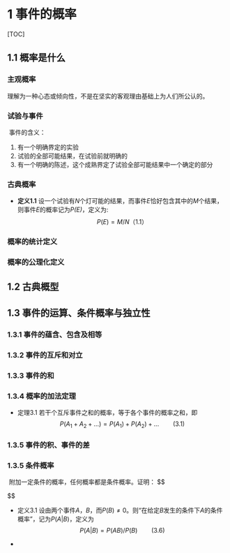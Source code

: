 # 1 事件的概率

[TOC]

## 1.1 概率是什么

### 主观概率

​	理解为一种心态或倾向性，不是在坚实的客观理由基础上为人们所公认的。

### 试验与事件

​	事件的含义：

1. 有一个明确界定的实验
2. 试验的全部可能结果，在试验前就明确的
3. 有一个明确的陈述，这个成熟界定了试验全部可能结果中一个确定的部分

### 古典概率

* **定义1.1** 设一个试验有*N*个灯可能的结果，而事件*E*恰好包含其中的*M*个结果，则事件*E*的概率记为*P(E)*，定义为: $$  P(E) = M/N （1.1 ）$$

### 概率的统计定义

### 概率的公理化定义




## 1.2 古典概型

## 1.3 事件的运算、条件概率与独立性

### 1.3.1 事件的蕴含、包含及相等

### 1.3.2 事件的互斥和对立 

### 1.3.3 事件的和

### 1.3.4 概率的加法定理

* 定理3.1 若干个互斥事件之和的概率，等于各个事件的概率之和，即
  $$
  P(A_1 + A_2 + \dots) = P(A_1) + P(A_2)+ \dots	\qquad (3.1)
  $$


### 1.3.5 事件的积、事件的差



### 1.3.5 条件概率

​	附加一定条件的概率，任何概率都是条件概率。证明：
$$

$$


* 定义3.1 设由两个事件$A$，$B$，而$P(B)\neq0$。则“在给定$B$发生的条件下$A$的条件概率”，记为$P(A|B)$，定义为
  $$
  P(A|B)=P(AB)/P(B) \qquad (3.6)
  $$

* 

​	